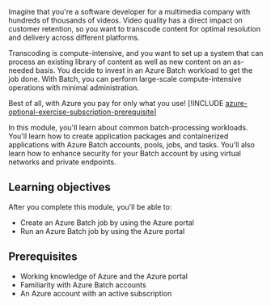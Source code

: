 Imagine that you're a software developer for a multimedia company with hundreds of thousands of videos. Video quality has a direct impact on customer retention, so you want to transcode content for optimal resolution and delivery across different platforms.

Transcoding is compute-intensive, and you want to set up a system that can process an existing library of content as well as new content on an as-needed basis. You decide to invest in an Azure Batch workload to get the job done. With Batch, you can perform large-scale compute-intensive operations with minimal administration.

Best of all, with Azure you pay for only what you use!
[!INCLUDE [azure-optional-exercise-subscription-prerequisite](../../../includes/azure-optional-exercise-subscription-prerequisite.md)]

In this module, you'll learn about common batch-processing workloads. You'll learn how to create application packages and containerized applications with Azure Batch accounts, pools, jobs, and tasks. You'll also learn how to enhance security for your Batch account by using virtual networks and private endpoints.

## Learning objectives

After you complete this module, you'll be able to:

- Create an Azure Batch job by using the Azure portal
- Run an Azure Batch job by using the Azure portal  

## Prerequisites

- Working knowledge of Azure and the Azure portal
- Familiarity with Azure Batch accounts
- An Azure account with an active subscription
